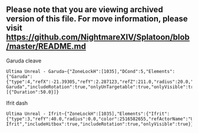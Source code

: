 ## Please note that you are viewing archived version of this file. For move information, please visit https://github.com/NightmareXIV/Splatoon/blob/master/README.md


Garuda cleave
```
Ultima Unreal - Garuda~{"ZoneLockH":[1035],"DCond":5,"Elements":{"Garuda":{"type":4,"refX":-21.39305,"refY":2.287123,"refZ":211.0,"radius":20.0,"coneAngleMin":-75,"coneAngleMax":75,"color":4294963968,"refActorName":"Ultima Garuda","includeRotation":true,"onlyUnTargetable":true,"onlyVisible":true,"Filled":true}},"UseTriggers":true,"Triggers":[{"Duration":50.0}]}
```

Ifrit dash
```
Ultima Unreal - Ifrit~{"ZoneLockH":[1035],"Elements":{"Ifrit":{"type":3,"refY":40.0,"radius":0.0,"color":2516582655,"refActorName":"Ultima Ifrit","includeHitbox":true,"includeRotation":true,"onlyVisible":true}}}
```
